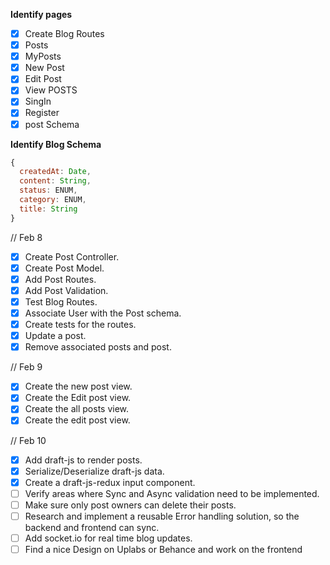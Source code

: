**Identify pages**

- [x] Create Blog Routes
- [x] Posts
- [x] MyPosts
- [x] New Post
- [x] Edit Post
- [x] View POSTS
- [x] SingIn
- [x] Register
- [x] post Schema

**Identify Blog Schema**

```javascript
{
  createdAt: Date,
  content: String,
  status: ENUM,
  category: ENUM,
  title: String
}   
```
// Feb 8
- [x] Create Post Controller.
- [x] Create Post Model.
- [x] Add Post Routes.
- [x] Add Post Validation.
- [x] Test Blog Routes.
- [x] Associate User with the Post schema.
- [x] Create tests for the routes.
- [x] Update a post.
- [x] Remove associated posts and post.

// Feb 9
- [x] Create the new post view.
- [x] Create the Edit post view.
- [x] Create the all posts view.
- [x] Create the edit post view.

// Feb 10
- [x] Add draft-js to render posts.
- [x] Serialize/Deserialize draft-js data.
- [x] Create a draft-js-redux input component.
- [ ] Verify areas where Sync and Async validation need to be implemented.
- [ ] Make sure only post owners can delete their posts.
- [ ] Research and implement a reusable Error handling solution, so the backend and frontend can sync.
- [ ] Add socket.io for real time blog updates.
- [ ] Find a nice Design on Uplabs or Behance and work on the frontend 